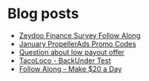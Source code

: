 # Blog posts
<!-- BLOG-POST-LIST:START -->
- [Zeydoo Finance Survey Follow Along](https://afflift.com/f/threads/zeydoo-finance-survey-follow-along.10174/)
- [January PropellerAds Promo Codes](https://afflift.com/f/threads/january-propellerads-promo-codes.10169/)
- [Question about low payout offer](https://afflift.com/f/threads/question-about-low-payout-offer.10172/)
- [TacoLoco - BackUnder Test](https://afflift.com/f/threads/tacoloco-backunder-test.10080/)
- [Follow Along - Make $20 a Day](https://afflift.com/f/threads/follow-along-make-20-a-day.10149/)
<!-- BLOG-POST-LIST:END -->
